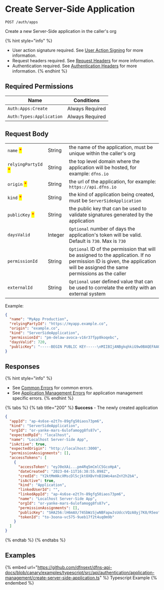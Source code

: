 # Create Server-Side Application

`POST /auth/apps`

Create a new Server-Side application in the caller's org

{% hint style="info" %}
* User action signature required. See [User Action Signing](../user-action-signing/) for more information.
* Request headers required. See [Request Headers](../../../getting-started/request-headers.md) for more information.
* Authentication required. See [Authentication Headers](../../../getting-started/request-headers.md#authentication-headers) for more information.
{% endhint %}

## Required Permissions

| Name                     | Conditions      |
| ------------------------ | --------------- |
| `Auth:Apps:Create`       | Always Required |
| `Auth:Types:Application` | Always Required |

## Request Body

|                                                     |         |                                                                                                                                                                             |
| --------------------------------------------------- | ------- | --------------------------------------------------------------------------------------------------------------------------------------------------------------------------- |
| `name` <mark style="color:red;">\*</mark>           | String  | the name of the application, must be unique within the caller's org                                                                                                         |
| `relyingPartyId` <mark style="color:red;">\*</mark> | String  | the top level domain where the application will be hosted, for example: `dfns.io`                                                                                           |
| `origin` <mark style="color:red;">\*</mark>         | String  | the url of the application, for example: `https://api.dfns.io`                                                                                                              |
| `kind` <mark style="color:red;">\*</mark>           | String  | the kind of application being created, must be `ServerSideApplication`                                                                                                      |
| `publicKey` <mark style="color:red;">\*</mark>      | String  | the public key that can be used to validate signatures generated by the application                                                                                         |
| `daysValid`                                         | Integer | `Optional` number of days the application's token will be valid. Default is `730`. Max is `730`                                                                             |
| `permissionId`                                      | String  | `Optional` ID of the permission that will be assigned to the application. If no permission ID is given, the application will be assigned the same permissions as the caller |
| `externalId`                                        | String  | `Optional` user defined value that can be used to correlate the entity with an external system                                                                              |

Example:

```JSON
{
  "name": "MyApp Production",
  "relyingPartyId": "https://myapp.example.co",
  "origin": "example.co",
  "kind": "ServerSideApplication",
  "permissionId": "pm-delaw-avoca-v16r37fpp8koqebc",
  "daysValid": 720,
  "publicKey": "-----BEGIN PUBLIC KEY-----\nMIIBIjANBgkqhkiG9w0BAQEFAAOCAQ8AMIIBCgKCAQEA4juWLl9qYQRlkj0XGsSx\naQGe0hjOiXOMRHQpUWGWu/kM6rdiLbsHN+muXHl/kmFu8Hd+eTzPNVgfGREobvgI\nv/jIf2edTcOLGCNY9DDjxuezilKAzvxnckAg1RkaQuDoWBjtECl/QFwZbskE4Vy3\nMP6b5ynTZzIcdkQ443GPzylcZc3bu7hVsUKTSpI1jioVPOMcc4+ntgVMA42nhzuo\n1sMcU6sDQuBE4PCCuZXvcupBwPrOQDwLgNcvIZihn4OrHCAVWQpedruIKB6pmpRF\nfBOrs1Gco2nE85ABpC3LxMu5NahyotA5S4pxqo97Pf+FMCVOeZxUpDBvsS5bSCg+\nDwIDAQAB\n-----END PUBLIC KEY-----"
}
```

## Responses

{% hint style="info" %}
* See [Common Errors](../../../getting-started/errors.md#common-errors) for common errors.
* See [Application Management Errors](../../../getting-started/errors.md#application-management-errors) for application management specific errors.
{% endhint %}

{% tabs %}
{% tab title="200" %}
**Success** - The newly created application

```JSON
{
  "appId": "ap-4s6se-e2t7n-89gfg50iaos73pm6",
  "kind": "ServerSideApplication",
  "orgId": "or-yanke-mars-6ulofamogg8fs87v",
  "expectedRpId": "localhost",
  "name": "Localhost Server-Side App",
  "isActive": true,
  "expectedOrigin": "http://localhost:3000",
  "permissionAssignments": [],
  "accessTokens": [
    {
      "accessToken": "eyJ0eXAi...pm4Rq5mCmlC5GcoHpA",
      "dateCreated": "2023-04-11T16:38:55.098Z",
      "credId": "Y2ktMmNkcXMscDl5cjktOXBvYnB1bWo4anZnY2h2bA",
      "isActive": true,
      "kind": "Application",
      "linkedUserId": "",
      "linkedAppId": "ap-4s6se-e2t7n-89gfg50iaos73pm6",
      "name": "Localhost Server-Side App",
      "orgId": "or-yanke-mars-6ulofamogg8fs87v",
      "permissionAssignments": [],
      "publicKey": "SHA256:lH6mAX/74SbWzSjwNBFapwJsUdccVQzA8yj7K8/R5eo",
      "tokenId": "to-3oona-vc575-9ueb17f2t4uq0m9b"
    }
  ]
}
```
{% endtab %}
{% endtabs %}

## Examples

{% embed url="https://github.com/dfnsext/dfns-api-docs/blob/canary/examples/typescript/src/api/authentication/application-management/create-server-side-application.ts" %} Typescript Example {% endembed %}

